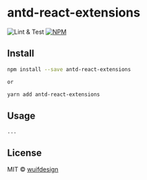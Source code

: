 # antd-react-extensions

![Lint & Test](https://github.com/wuifdesign/antd-react-extensions/workflows/Lint%20&%20Test/badge.svg)
[![NPM](https://img.shields.io/npm/v/antd-react-extensions.svg)](https://www.npmjs.com/package/antd-react-extensions)

## Install

```bash
npm install --save antd-react-extensions

or

yarn add antd-react-extensions
```

## Usage

```tsx
...
```

## License

MIT © [wuifdesign](https://github.com/wuifdesign) 
